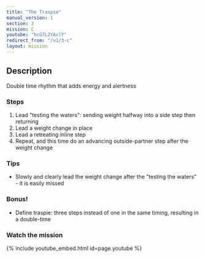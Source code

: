 ```yaml
---
title: "The Traspie"
manual_version: 1
section: 3
mission: C
youtube: "hcG7L2YAclY"
redirect_from: "/v1/3-c"
layout: mission
---
```




## Description

Double time rhythm that adds energy and alertness

### Steps

1. Lead "testing the waters": sending weight halfway into a side step then returning
2. Lead a weight change in place
3. Lead a retreating inline step
4. Repeat, and this time do an advancing outside-partner step after the weight change

### Tips

* Slowly and clearly lead the weight change after the "testing the waters" - it is easily missed

### Bonus! 

* Define traspie: three steps instead of one in the same timing, resulting in a double-time

### Watch the mission

{% include youtube_embed.html id=page.youtube %}


